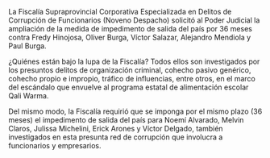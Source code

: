 La Fiscalía Supraprovincial Corporativa Especializada en Delitos de Corrupción de Funcionarios (Noveno Despacho) solicitó al Poder Judicial la ampliación de la medida de impedimento de salida del país por 36 meses contra Fredy Hinojosa, Oliver Burga, Víctor Salazar, Alejandro Mendiola y Paul Burga. 

¿Quiénes están bajo la lupa de la Fiscalía?
Todos ellos son investigados por los presuntos delitos de organización criminal, cohecho pasivo genérico, cohecho propio e impropio, tráfico de influencias, entre otros, en el marco del escándalo que envuelve al programa estatal de alimentación escolar Qali Warma.

Del mismo modo, la Fiscalía requirió que se imponga por el mismo plazo (36 meses) el impedimento de salida del país para Noemí Alvarado, Melvin Claros, Julissa Michelini, Erick Arones y Víctor Delgado, también investigados en esta presunta red de corrupción que involucra a funcionarios y empresarios.
